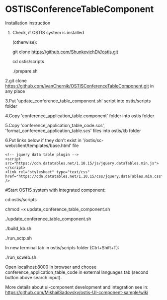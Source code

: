# OSTISConferenceTableComponent
Installation instruction

1. Check, if OSTIS system is installed

    (otherwise):
    
      git clone https://github.com/ShunkevichDV/ostis.git
    
      cd ostis/scripts
      
      ./prepare.sh
      

2.git clone https://github.com/ivanChernik/OSTISConferenceTableComponent.git in any place

3.Put 'update_conference_table_component.sh' script into ostis/scripts folder

4.Copy 'conference_application_table.component' folder into ostis folder

5.Copy 'conference_application_table_code.scs', 'format_conference_application_table.scs' files into ostis/kb folder

6.Put links below if they don't exist in '/ostis/sc-web/client/templates/base.html' file


    <!-- jquery data table plugin -->
    <script src="https://cdn.datatables.net/1.10.15/js/jquery.dataTables.min.js"></script>
    <link rel="stylesheet" type="text/css" href="https://cdn.datatables.net/1.10.15/css/jquery.dataTables.min.css" />


#Start OSTIS system with integrated component:

cd ostis/scripts

chmod +x update_conference_table_component.sh

./update_conference_table_component.sh

./build_kb.sh

./run_sctp.sh

In new terminal tab in ostis/scripts folder (Ctrl+Shift+T):

./run_scweb.sh

Open localhost:8000 in browser and choose conference_application_table_code in external languages tab (second button above search input).

More details about ui-component development and integration see in: https://github.com/MikhailSadovsky/ostis-UI-component-sample/wiki

